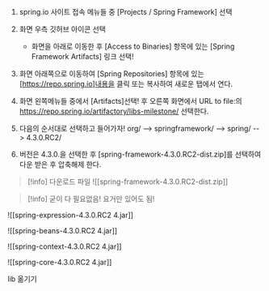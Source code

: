  
1) spring.io 사이트 접속
    메뉴들 중 [Projects / Spring Framework] 선택

2) 화면 우측 깃허브 아이콘 선택
   - 화면을 아래로 이동한 후 [Access to Binaries] 항목에 있는 
     [Spring Framework Artifacts] 링크 선택!
   
3) 화면 아래쪽으로 이동하여 [Spring Repositories] 항목에 있는 
    [https://repo.spring.io]내용을 클릭 또는 복사하여 새로운 탭에서 연다.

4) 화면 왼쪽메뉴들 중에서 [Artifacts]선택! 후
   오른쪽 화면에서 URL to file:의 https://repo.spring.io/artifactory/libs-milestone/ 선택한다.

5) 다음의 순서대로 선택하고 들어가자!
  org/  --> springframework/ --> spring/ --> 4.3.0.RC2/
5) 버전은  4.3.0.을 선택한 후
   [spring-framework-4.3.0.RC2-dist.zip]를 선택하여 다운 받은 후
   압축해제 한다.

>[!info] 다운로드 파일
![[spring-framework-4.3.0.RC2-dist.zip]]


>[!info] 
>굳이 다 필요없음! 요거만 있어도 됨!
>

![[spring-expression-4.3.0.RC2 4.jar]]

![[spring-beans-4.3.0.RC2 4.jar]]

![[spring-context-4.3.0.RC2 4.jar]]

![[spring-core-4.3.0.RC2 4.jar]]

lib 옮기기